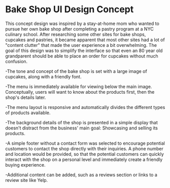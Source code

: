 # Bake Shop UI Design Concept

This concept design was inspired by a stay-at-home mom who wanted to pursue her own bake shop after completing a pastry program at a NYC culinary school. After researching some other sites for bake shops, cupcakes and pastries, it became apparent that most other sites had a lot of "content clutter" that made the user experience a bit overwhelming. The goal of this design was to simplify the interface so that even an 80 year old grandparent should be able to place an order for cupcakes without much confusion.

-The tone and concept of the bake shop is set with a large image of cupcakes, along with a friendly font.

-The menu is immediately available for viewing below the main image. Conceptually, users will want to know about the products first, then the shop's details later.

-The menu layout is responsive and automatically divides the different types of products available.

-The background details of the shop is presented in a simple display that doesn't distract from the business' main goal: Showcasing and selling its products.

-A simple footer without a contact form was selected to encourage potential customers to contact the shop directly with their inquiries. A phone number and location would be provided, so that the potential customers can quickly interact with the shop on a personal level and immediately create a friendly buying experience.

-Additional content can be added, such as a reviews section or links to a review site like Yelp.

